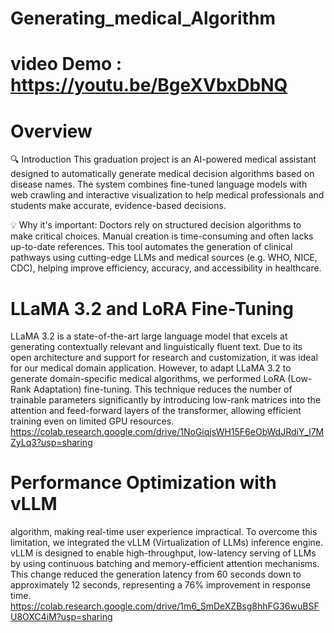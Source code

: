 # Generating_medical_Algorithm
# video Demo : https://youtu.be/BgeXVbxDbNQ
# Overview
🔍 Introduction
This graduation project is an AI-powered medical assistant designed to automatically generate medical decision algorithms based on disease names. The system combines fine-tuned language models with web crawling and interactive visualization to help medical professionals and students make accurate, evidence-based decisions.

💡 Why it's important:
Doctors rely on structured decision algorithms to make critical choices. Manual creation is time-consuming and often lacks up-to-date references. This tool automates the generation of clinical pathways using cutting-edge LLMs and medical sources (e.g. WHO, NICE, CDC), helping improve efficiency, accuracy, and accessibility in healthcare.
# LLaMA 3.2 and LoRA Fine-Tuning 
LLaMA 3.2 is a state-of-the-art large language model that excels at generating contextually 
relevant and linguistically fluent text. Due to its open architecture and support for research and 
customization, it was ideal for our medical domain application. 
However, to adapt LLaMA 3.2 to generate domain-specific medical algorithms, we performed 
LoRA (Low-Rank Adaptation) fine-tuning. This technique reduces the number of trainable 
parameters significantly by introducing low-rank matrices into the attention and feed-forward 
layers of the transformer, allowing efficient training even on limited GPU resources. 
https://colab.research.google.com/drive/1NoGiqjsWH15F6eObWdJRdiY_l7MZyLq3?usp=sharing 
# Performance Optimization with vLLM
algorithm, making real-time user experience impractical. To overcome this limitation, we 
integrated the vLLM (Virtualization of LLMs) inference engine. 
vLLM is designed to enable high-throughput, low-latency serving of LLMs by using continuous 
batching and memory-efficient attention mechanisms. This change reduced the generation 
latency from 60 seconds down to approximately 12 seconds, representing a 76% improvement 
in response time. https://colab.research.google.com/drive/1m6_SmDeXZBsg8hhFG36wuBSFU8OXC4iM?usp=sharing
